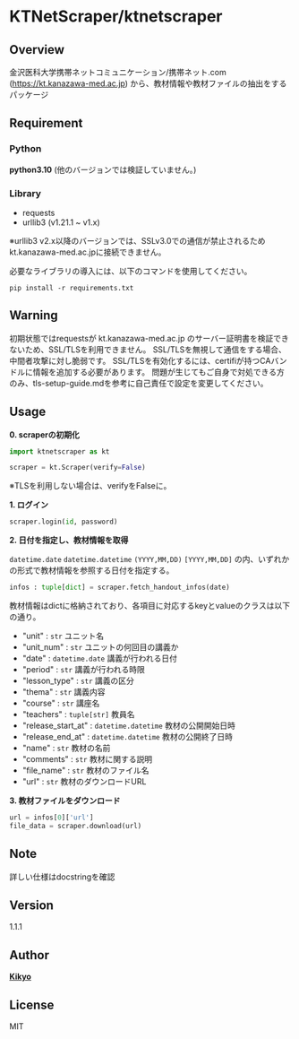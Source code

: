 # KTNetScraper/ktnetscraper
## Overview
金沢医科大学携帯ネットコミュニケーション/携帯ネット.com (https://kt.kanazawa-med.ac.jp) から、教材情報や教材ファイルの抽出をするパッケージ

## Requirement

### Python
**python3.10** (他のバージョンでは検証していません。)

### Library
- requests
- urllib3 (v1.21.1 ~ v1.x)

※urllib3 v2.x以降のバージョンでは、SSLv3.0での通信が禁止されるためkt.kanazawa-med.ac.jpに接続できません。

必要なライブラリの導入には、以下のコマンドを使用してください。

```
pip install -r requirements.txt
```

## **Warning**
初期状態ではrequestsが kt.kanazawa-med.ac.jp のサーバー証明書を検証できないため、SSL/TLSを利用できません。
SSL/TLSを無視して通信をする場合、中間者攻撃に対し脆弱です。
SSL/TLSを有効化するには、certifiが持つCAバンドルに情報を追加する必要があります。
問題が生じてもご自身で対処できる方のみ、tls-setup-guide.mdを参考に自己責任で設定を変更してください。

## Usage
**0. scraperの初期化**

```python
import ktnetscraper as kt

scraper = kt.Scraper(verify=False)
```
※TLSを利用しない場合は、verifyをFalseに。

**1. ログイン**

```python
scraper.login(id, password)
```

**2. 日付を指定し、教材情報を取得**

`datetime.date` `datetime.datetime` `(YYYY,MM,DD)` `[YYYY,MM,DD]` の内、いずれかの形式で教材情報を参照する日付を指定する。

```python
infos : tuple[dict] = scraper.fetch_handout_infos(date)
```

教材情報はdictに格納されており、各項目に対応するkeyとvalueのクラスは以下の通り。

* "unit" : `str` ユニット名 
* "unit_num" : `str` ユニットの何回目の講義か
* "date" : `datetime.date` 講義が行われる日付
* "period" : `str` 講義が行われる時限 
* "lesson_type" : `str` 講義の区分
* "thema" : `str` 講義内容
* "course" : `str` 講座名
* "teachers" : `tuple[str]` 教員名
* "release_start_at" : `datetime.datetime` 教材の公開開始日時
* "release_end_at" : `datetime.datetime` 教材の公開終了日時
* "name" : `str` 教材の名前
* "comments" : `str` 教材に関する説明
* "file_name" : `str` 教材のファイル名
* "url" : `str` 教材のダウンロードURL

**3. 教材ファイルをダウンロード**

```python
url = infos[0]['url']
file_data = scraper.download(url)
```

## Note

詳しい仕様はdocstringを確認

## Version

1.1.1

## Author

[**Kikyo**](https://twitter.com/kikyo0870555)

## License

MIT
